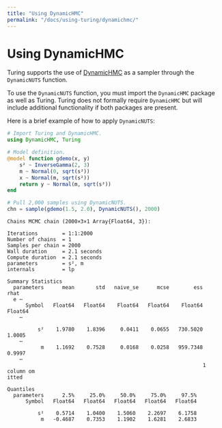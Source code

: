 ```yaml
---
title: "Using DynamicHMC"
permalink: "/docs/using-turing/dynamichmc/"
---
```



# Using DynamicHMC

Turing supports the use of [DynamicHMC](https://github.com/tpapp/DynamicHMC.jl) as a sampler through the `DynamicNUTS` function.

To use the `DynamicNUTS` function, you must import the `DynamicHMC` package as well as Turing. Turing does not formally require `DynamicHMC` but will include additional functionality if both packages are present.

Here is a brief example of how to apply `DynamicNUTS`:

```julia
# Import Turing and DynamicHMC.
using DynamicHMC, Turing

# Model definition.
@model function gdemo(x, y)
    s² ~ InverseGamma(2, 3)
    m ~ Normal(0, sqrt(s²))
    x ~ Normal(m, sqrt(s²))
    return y ~ Normal(m, sqrt(s²))
end

# Pull 2,000 samples using DynamicNUTS.
chn = sample(gdemo(1.5, 2.0), DynamicNUTS(), 2000)
```

```
Chains MCMC chain (2000×3×1 Array{Float64, 3}):

Iterations        = 1:1:2000
Number of chains  = 1
Samples per chain = 2000
Wall duration     = 2.1 seconds
Compute duration  = 2.1 seconds
parameters        = s², m
internals         = lp

Summary Statistics
  parameters      mean       std   naive_se      mcse        ess      rhat 
  e ⋯
      Symbol   Float64   Float64    Float64   Float64    Float64   Float64 
    ⋯

          s²    1.9780    1.8396     0.0411    0.0655   730.5020    1.0005 
    ⋯
           m    1.1692    0.7528     0.0168    0.0258   959.7348    0.9997 
    ⋯
                                                                1 column om
itted

Quantiles
  parameters      2.5%     25.0%     50.0%     75.0%     97.5%
      Symbol   Float64   Float64   Float64   Float64   Float64

          s²    0.5714    1.0400    1.5060    2.2697    6.1758
           m   -0.4687    0.7353    1.1902    1.6281    2.6833
```



```julia
```
